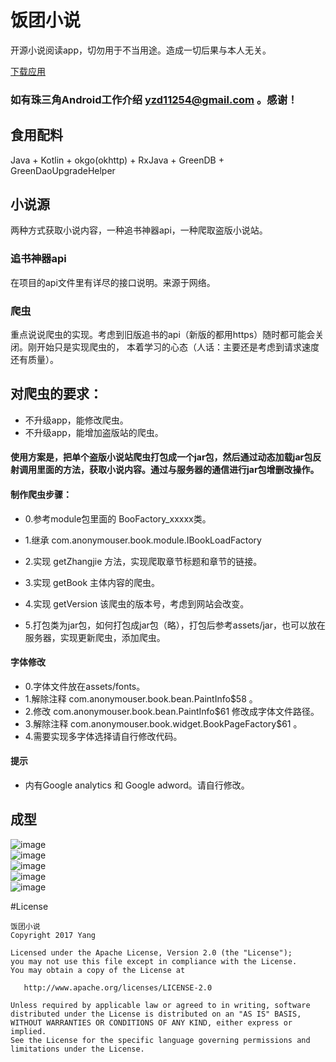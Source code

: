 # 饭团小说
开源小说阅读app，切勿用于不当用途。造成一切后果与本人无关。

[下载应用](http://yourbuffslonnol.com)

### 如有珠三角Android工作介绍 yzd11254@gmail.com 。感谢！

## 食用配料
Java + Kotlin + okgo(okhttp) + RxJava + GreenDB + GreenDaoUpgradeHelper

## 小说源
两种方式获取小说内容，一种追书神器api，一种爬取盗版小说站。

### 追书神器api
在项目的api文件里有详尽的接口说明。来源于网络。

### 爬虫
重点说说爬虫的实现。考虑到旧版追书的api（新版的都用https）随时都可能会关闭。刚开始只是实现爬虫的，
本着学习的心态（人话：主要还是考虑到请求速度还有质量）。

## 对爬虫的要求：  
   *  不升级app，能修改爬虫。  
   *  不升级app，能增加盗版站的爬虫。
   #### 使用方案是，把单个盗版小说站爬虫打包成一个jar包，然后通过动态加载jar包反射调用里面的方法，获取小说内容。通过与服务器的通信进行jar包增删改操作。

#### 制作爬虫步骤：  

  * 0.参考module包里面的 BooFactory_xxxxx类。
  
  * 1.继承 com.anonymouser.book.module.IBookLoadFactory  
  
  * 2.实现 getZhangjie 方法，实现爬取章节标题和章节的链接。
  
  * 3.实现 getBook 主体内容的爬虫。
  
  * 4.实现 getVersion 该爬虫的版本号，考虑到网站会改变。
  
  * 5.打包类为jar包，如何打包成jar包（略），打包后参考assets/jar，也可以放在服务器，实现更新爬虫，添加爬虫。
  
#### 字体修改
  
  * 0.字体文件放在assets/fonts。
  * 1.解除注释 com.anonymouser.book.bean.PaintInfo$58 。
  * 2.修改 com.anonymouser.book.bean.PaintInfo$61 修改成字体文件路径。
  * 3.解除注释 com.anonymouser.book.widget.BookPageFactory$61 。
  * 4.需要实现多字体选择请自行修改代码。

#### 提示
  * 内有Google analytics 和 Google adword。请自行修改。
   
## 成型
![image](https://github.com/loveliu/FanTuan/blob/master/readme/0.png)  
![image](https://github.com/loveliu/FanTuan/blob/master/readme/1.png)  
![image](https://github.com/loveliu/FanTuan/blob/master/readme/2.png)  
![image](https://github.com/loveliu/FanTuan/blob/master/readme/3.png)  
![image](https://github.com/loveliu/FanTuan/blob/master/readme/4.png)




#License

	饭团小说	
    Copyright 2017 Yang

    Licensed under the Apache License, Version 2.0 (the "License");
    you may not use this file except in compliance with the License.
    You may obtain a copy of the License at

       http://www.apache.org/licenses/LICENSE-2.0

    Unless required by applicable law or agreed to in writing, software
    distributed under the License is distributed on an "AS IS" BASIS,
    WITHOUT WARRANTIES OR CONDITIONS OF ANY KIND, either express or implied.
    See the License for the specific language governing permissions and
    limitations under the License.































